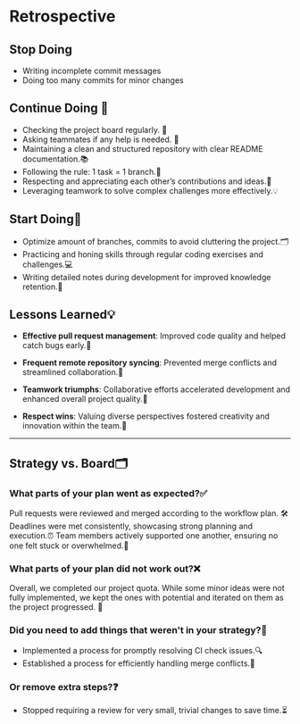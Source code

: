 <!-- this template is for inspiration, feel free to change it however you like! -->

<!--- In progress...-->

# Retrospective

## Stop Doing

- Writing incomplete commit messages
- Doing too many commits for minor changes

## Continue Doing 🔄

- Checking the project board regularly. 📅
- Asking teammates if any help is needed. 🤝
- Maintaining a clean and structured repository with clear README documentation.📚
- Following the rule: 1 task = 1 branch.🌱
- Respecting and appreciating each other’s contributions and ideas.🙌
- Leveraging teamwork to solve complex challenges more effectively.💡

## Start Doing🚀

- Optimize amount of branches, commits to avoid cluttering the project.🗂️
- Practicing and honing skills through regular coding exercises and challenges.💻
- Writing detailed notes during development for improved knowledge retention.📝

## Lessons Learned💡

- **Effective pull request management**: Improved code quality and helped catch
   bugs early.🐛

- **Frequent remote repository syncing**: Prevented merge conflicts
and streamlined collaboration.🔄
- **Teamwork triumphs**: Collaborative efforts accelerated development
 and enhanced overall project quality.🤝
- **Respect wins**: Valuing diverse perspectives fostered creativity
 and innovation within the team.🌟

______________________________________________________________________

## Strategy vs. Board🗂️

### What parts of your plan went as expected?✅

Pull requests were reviewed and merged according to the workflow plan. 🛠️
Deadlines were met consistently, showcasing strong planning and execution.⏰
Team members actively supported one another, ensuring no one felt stuck or overwhelmed.💬

### What parts of your plan did not work out?❌

Overall, we completed our project quota. While some minor ideas were not fully implemented,
we kept the ones with potential and iterated on them as the project progressed. 🔄

### Did you need to add things that weren't in your strategy?🔧

- Implemented a process for promptly resolving CI check issues.🔍
- Established a process for efficiently handling merge conflicts.🔀

### Or remove extra steps?❓

- Stopped requiring a review for very small, trivial changes to save time.⏳
